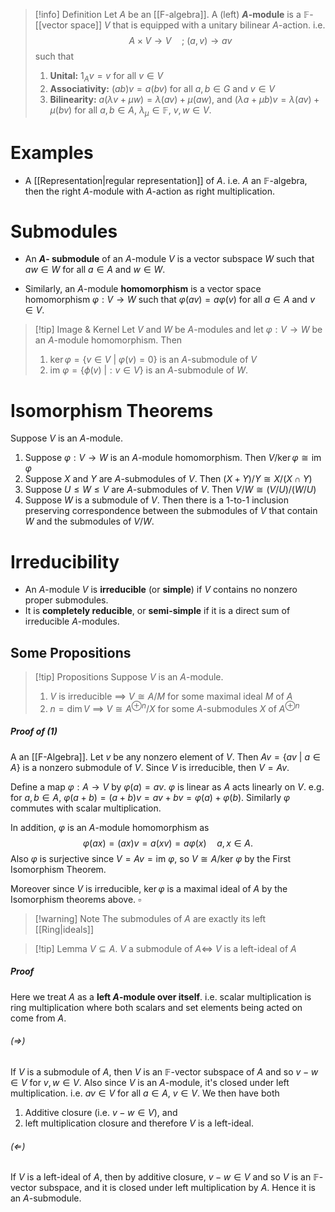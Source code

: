 
>[!info] Definition
>Let $A$ be an [[F-algebra]]. A (left) **$A$-module** is a $\mathbb{F}$-[[vector space]] $V$ that is equipped with a unitary bilinear $A$-action.  i.e.
>$$A \times V \to V \quad;\:(a,v) \to av$$
>such that
>1. **Unital:** $1_A v = v$ for all $v \in V$
>2. **Associativity:** $(ab)v = a(bv)$ for all $a,b \in G$ and $v \in V$
>3. **Bilinearity:** $a(\lambda v + \mu w) = \lambda (av) + \mu (aw)$, and $(\lambda a + \mu b)v = \lambda (av) + \mu (bv)$  for all $a,b \in A$, $\lambda_\mu \in \mathbb{F}$, $v,w \in V$. 

# Examples
- A [[Representation|regular representation]] of $A$. i.e. $A$ an $\mathbb{F}$-algebra, then the right $A$-module with $A$-action as right multiplication.

# Submodules

- An **$A$- submodule** of an $A$-module $V$ is a vector subspace $W$ such that $aw \in W$ for all $a \in A$ and $w \in W$.

- Similarly, an $A$-module **homomorphism** is a vector space homomorphism $\varphi: V \to W$ such that $\varphi(av) = a \varphi(v)$ for all $a \in A$ and $v \in V$.  


>[!tip] Image & Kernel
>Let  $V$ and $W$ be $A$-modules and let $\varphi: V \to W$ be an $A$-module homomorphism. Then
>1. $\ker \varphi = \{v \in V\:|\: \varphi(v) = 0 \}$ is an $A$-submodule of $V$ 
>2. $\text{im }\varphi = \{\phi(v)\:|: v \in V\}$ is an $A$-submodule of $W$.


# Isomorphism Theorems

Suppose $V$ is an $A$-module.

1. Suppose $\varphi:V \to W$ is an $A$-module homomorphism. Then $V/\ker\varphi \cong \text{im }\varphi$ 
2. Suppose $X$ and $Y$ are $A$-submodules of $V$. Then $(X+Y)/Y \cong X/(X\cap Y)$
3. Suppose $U\leq W \leq V$ are $A$-submodules of $V$. Then $V/W \cong (V/U)/(W/U)$
4. Suppose $W$ is a submodule of $V$. Then there is a 1-to-1 inclusion preserving correspondence between the submodules of $V$ that contain $W$ and the submodules of $V/W$.

# Irreducibility

- An $A$-module $V$ is **irreducible** (or **simple**) if $V$ contains no nonzero proper submodules.
- It is **completely reducible**, or **semi-simple** if it is a direct sum of irreducible $A$-modules.


## Some Propositions

>[!tip] Propositions
>Suppose $V$ is an $A$-module. 
>
>1. $V$ is irreducible $\implies \: V \cong A/M$ for some maximal ideal $M$ of $A$
>2. $n = \dim V$ $\implies \: V \cong A^{\oplus n} / X$ for some $A$-submodules $X$ of $A^{\oplus n}$ 
##### Proof of (1)
 A an [[F-Algebra]]. Let $v$ be any nonzero element of $V$. Then $Av = \{av \:|\: a \in A\}$ is a nonzero submodule of $V$. Since $V$ is irreducible, then $V = Av$.
 
Define a map $\varphi: A \to V$ by $\varphi(a) = av$. $\varphi$ is linear as $A$ acts linearly on $V$. e.g. for $a,b \in A$, $\varphi(a+b) = (a+b)v = av + bv = \varphi(a) + \varphi(b)$. Similarly $\varphi$ commutes with scalar multiplication. 

In addition, $\varphi$ is an $A$-module homomorphism as 
$$\varphi(ax) = (ax)v = a(xv) = a\varphi(x) \quad a,x\in A.$$
Also $\varphi$ is surjective since $V = Av = \text{im }\varphi$, so $V \cong A / \text{ker }\varphi$ by the First Isomorphism Theorem.

Moreover since $V$ is irreducible, $\ker \varphi$ is a maximal ideal of $A$ by the Isomorphism theorems above.  $\square$ 

>[!warning] Note
>The submodules of $A$ are exactly its left [[Ring|ideals]] 


>[!tip] Lemma
>$V \subseteq A$.
>$V$ a submodule of $A \iff$ $V$ is a left-ideal of $A$
>

##### Proof
Here we treat $A$ as a **left $A$-module over itself**.  i.e. scalar multiplication is ring multiplication where both scalars and set elements being acted on come from $A$.
###### $(\Rightarrow)$ 
If $V$ is a submodule of $A$, then $V$ is an $\mathbb{F}$-vector subspace of $A$ and so $v-w \in V$ for $v,w \in V$. Also since $V$ is an $A$-module, it's closed under left multiplication. i.e. $av \in V$ for all $a \in A,$ $v\in V$.  We then have both
1. Additive closure (i.e. $v - w \in V$), and
2. left multiplication closure
and therefore $V$ is a left-ideal.

###### $(\Leftarrow)$ 
If $V$ is a left-ideal of $A$, then by additive closure, $v-w\in V$ and so $V$ is an $\mathbb{F}$-vector subspace, and it is closed under left multiplication by $A$. 
Hence it is an $A$-submodule. 
 






